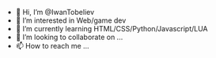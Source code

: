 - 👋 Hi, I’m @IwanTobeliev
- 👀 I’m interested in Web/game dev
- 🌱 I’m currently learning HTML/CSS/Python/Javascript/LUA
- 💞️ I’m looking to collaborate on ...
- 📫 How to reach me ...

<!---
IwanTobeliev/IwanTobeliev is a ✨ special ✨ repository because its `README.md` (this file) appears on your GitHub profile.
You can click the Preview link to take a look at your changes.
--->
